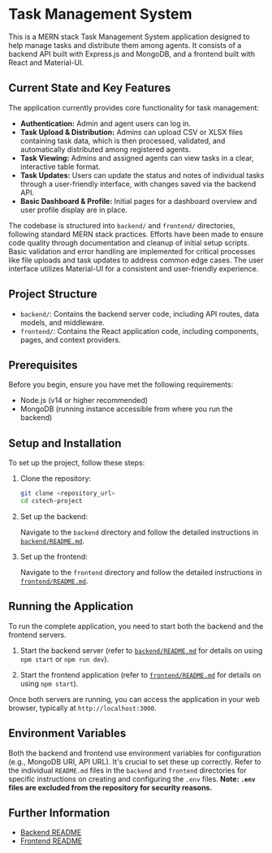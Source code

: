 # Task Management System

This is a MERN stack Task Management System application designed to help manage tasks and distribute them among agents. It consists of a backend API built with Express.js and MongoDB, and a frontend built with React and Material-UI.

## Current State and Key Features

The application currently provides core functionality for task management:

-   **Authentication:** Admin and agent users can log in.
-   **Task Upload & Distribution:** Admins can upload CSV or XLSX files containing task data, which is then processed, validated, and automatically distributed among registered agents.
-   **Task Viewing:** Admins and assigned agents can view tasks in a clear, interactive table format.
-   **Task Updates:** Users can update the status and notes of individual tasks through a user-friendly interface, with changes saved via the backend API.
-   **Basic Dashboard & Profile:** Initial pages for a dashboard overview and user profile display are in place.

The codebase is structured into `backend/` and `frontend/` directories, following standard MERN stack practices. Efforts have been made to ensure code quality through documentation and cleanup of initial setup scripts. Basic validation and error handling are implemented for critical processes like file uploads and task updates to address common edge cases. The user interface utilizes Material-UI for a consistent and user-friendly experience.

## Project Structure

-   `backend/`: Contains the backend server code, including API routes, data models, and middleware.
-   `frontend/`: Contains the React application code, including components, pages, and context providers.

## Prerequisites

Before you begin, ensure you have met the following requirements:

*   Node.js (v14 or higher recommended)
*   MongoDB (running instance accessible from where you run the backend)

## Setup and Installation

To set up the project, follow these steps:

1.  Clone the repository:

    ```bash
    git clone <repository_url>
    cd cstech-project
    ```

2.  Set up the backend:

    Navigate to the `backend` directory and follow the detailed instructions in [`backend/README.md`](./backend/README.md).

3.  Set up the frontend:

    Navigate to the `frontend` directory and follow the detailed instructions in [`frontend/README.md`](./frontend/README.md).

## Running the Application

To run the complete application, you need to start both the backend and the frontend servers.

1.  Start the backend server (refer to [`backend/README.md`](./backend/README.md) for details on using `npm start` or `npm run dev`).

2.  Start the frontend application (refer to [`frontend/README.md`](./frontend/README.md) for details on using `npm start`).

Once both servers are running, you can access the application in your web browser, typically at `http://localhost:3000`.

## Environment Variables

Both the backend and frontend use environment variables for configuration (e.g., MongoDB URI, API URL). It's crucial to set these up correctly. Refer to the individual `README.md` files in the `backend` and `frontend` directories for specific instructions on creating and configuring the `.env` files. **Note: `.env` files are excluded from the repository for security reasons.**

## Further Information

-   [Backend README](./backend/README.md)
-   [Frontend README](./frontend/README.md) 